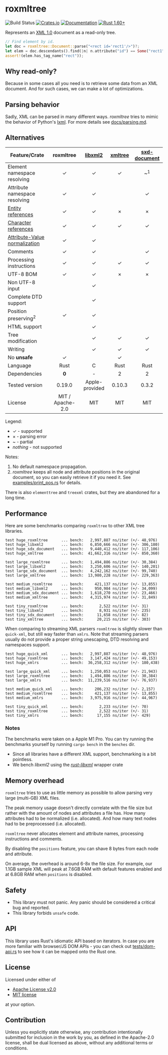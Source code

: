 # roxmltree
![Build Status](https://github.com/RazrFalcon/roxmltree/workflows/Rust/badge.svg)
[![Crates.io](https://img.shields.io/crates/v/roxmltree.svg)](https://crates.io/crates/roxmltree)
[![Documentation](https://docs.rs/roxmltree/badge.svg)](https://docs.rs/roxmltree)
[![Rust 1.60+](https://img.shields.io/badge/rust-1.60+-orange.svg)](https://www.rust-lang.org)

Represents an [XML 1.0](https://www.w3.org/TR/xml/) document as a read-only tree.

```rust
// Find element by id.
let doc = roxmltree::Document::parse("<rect id='rect1'/>")?;
let elem = doc.descendants().find(|n| n.attribute("id") == Some("rect1"))?;
assert!(elem.has_tag_name("rect"));
```

## Why read-only?

Because in some cases all you need is to retrieve some data from an XML document.
And for such cases, we can make a lot of optimizations.

## Parsing behavior

Sadly, XML can be parsed in many different ways. *roxmltree* tries to mimic the
behavior of Python's [lxml](https://lxml.de/).
For more details see [docs/parsing.md](https://github.com/RazrFalcon/roxmltree/blob/master/docs/parsing.md).

## Alternatives

| Feature/Crate                   | roxmltree        | [libxml2]           | [xmltree]        | [sxd-document]   |
| ------------------------------- | :--------------: | :-----------------: | :--------------: | :--------------: |
| Element namespace resolving     | ✓                | ✓                   | ✓                | ~<sup>1</sup>    |
| Attribute namespace resolving   | ✓                | ✓                   |                  | ✓                |
| [Entity references]             | ✓                | ✓                   | ×                | ×                |
| [Character references]          | ✓                | ✓                   | ✓                | ✓                |
| [Attribute-Value normalization] | ✓                | ✓                   |                  |                  |
| Comments                        | ✓                | ✓                   |                  | ✓                |
| Processing instructions         | ✓                | ✓                   | ✓                | ✓                |
| UTF-8 BOM                       | ✓                | ✓                   | ×                | ×                |
| Non UTF-8 input                 |                  | ✓                   |                  |                  |
| Complete DTD support            |                  | ✓                   |                  |                  |
| Position preserving<sup>2</sup> | ✓                | ✓                   |                  |                  |
| HTML support                    |                  | ✓                   |                  |                  |
| Tree modification               |                  | ✓                   | ✓                | ✓                |
| Writing                         |                  | ✓                   | ✓                | ✓                |
| No **unsafe**                   | ✓                |                     | ✓                |                  |
| Language                        | Rust             | C                   | Rust             | Rust             |
| Dependencies                    | **0**            | -                   | 2                | 2                |
| Tested version                  | 0.19.0           | Apple-provided      | 0.10.3           | 0.3.2            |
| License                         | MIT / Apache-2.0 | MIT                 | MIT              | MIT              |

Legend:

- ✓ - supported
- × - parsing error
- ~ - partial
- *nothing* - not supported

Notes:

1. No default namespace propagation.
2. *roxmltree* keeps all node and attribute positions in the original document,
   so you can easily retrieve it if you need it.
   See [examples/print_pos.rs](examples/print_pos.rs) for details.

There is also `elementtree` and `treexml` crates, but they are abandoned for a long time.

[Entity references]: https://www.w3.org/TR/REC-xml/#dt-entref
[Character references]: https://www.w3.org/TR/REC-xml/#NT-CharRef
[Attribute-Value Normalization]: https://www.w3.org/TR/REC-xml/#AVNormalize

[libxml2]: http://xmlsoft.org/
[xmltree]: https://crates.io/crates/xmltree
[sxd-document]: https://crates.io/crates/sxd-document

## Performance

Here are some benchmarks comparing `roxmltree` to other XML tree libraries.

```text
test huge_roxmltree      ... bench:   2,997,887 ns/iter (+/- 48,976)
test huge_libxml2        ... bench:   6,850,666 ns/iter (+/- 306,180)
test huge_sdx_document   ... bench:   9,440,412 ns/iter (+/- 117,106)
test huge_xmltree        ... bench:  41,662,316 ns/iter (+/- 850,360)

test large_roxmltree     ... bench:   1,494,886 ns/iter (+/- 30,384)
test large_libxml2       ... bench:   3,250,606 ns/iter (+/- 140,201)
test large_sdx_document  ... bench:   4,242,162 ns/iter (+/- 99,740)
test large_xmltree       ... bench:  13,980,228 ns/iter (+/- 229,363)

test medium_roxmltree    ... bench:     421,137 ns/iter (+/- 13,855)
test medium_libxml2      ... bench:     950,984 ns/iter (+/- 34,099)
test medium_sdx_document ... bench:   1,618,270 ns/iter (+/- 23,466)
test medium_xmltree      ... bench:   4,315,974 ns/iter (+/- 31,849)

test tiny_roxmltree      ... bench:       2,522 ns/iter (+/- 31)
test tiny_libxml2        ... bench:       8,931 ns/iter (+/- 235)
test tiny_sdx_document   ... bench:      11,658 ns/iter (+/- 82)
test tiny_xmltree        ... bench:      20,215 ns/iter (+/- 303)
```

When comparing to streaming XML parsers `roxmltree` is slightly slower than `quick-xml`,
but still way faster than `xmlrs`.
Note that streaming parsers usually do not provide a proper string unescaping,
DTD resolving and namespaces support.

```text
test huge_quick_xml      ... bench:   2,997,887 ns/iter (+/- 48,976)
test huge_roxmltree      ... bench:   3,147,424 ns/iter (+/- 49,153)
test huge_xmlrs          ... bench:  36,258,312 ns/iter (+/- 180,438)

test large_quick_xml     ... bench:   1,250,053 ns/iter (+/- 21,943)
test large_roxmltree     ... bench:   1,494,886 ns/iter (+/- 30,384)
test large_xmlrs         ... bench:  11,239,516 ns/iter (+/- 76,937)

test medium_quick_xml    ... bench:     206,232 ns/iter (+/- 2,157)
test medium_roxmltree    ... bench:     421,137 ns/iter (+/- 13,855)
test medium_xmlrs        ... bench:   3,975,916 ns/iter (+/- 44,967)

test tiny_quick_xml      ... bench:       2,233 ns/iter (+/- 70)
test tiny_roxmltree      ... bench:       2,522 ns/iter (+/- 31)
test tiny_xmlrs          ... bench:      17,155 ns/iter (+/- 429)
```

### Notes

The benchmarks were taken on a Apple M1 Pro.
You can try running the benchmarks yourself by running `cargo bench` in the `benches` dir.

- Since all libraries have a different XML support, benchmarking is a bit pointless.
- We bench *libxml2* using the *[rust-libxml]* wrapper crate

[xml-rs]: https://crates.io/crates/xml-rs
[quick-xml]: https://crates.io/crates/quick-xml
[rust-libxml]: https://github.com/KWARC/rust-libxml

## Memory overhead

`roxmltree` tries to use as little memory as possible to allow parsing
very large (multi-GB) XML files.

The peak memory usage doesn't directly correlate with the file size
but rather with the amount of nodes and attributes a file has.
How many attributes had to be normalized (i.e. allocated).
And how many text nodes had to be preprocessed (i.e. allocated).

`roxmltree` never allocates element and attribute names, processing instructions
and comments.

By disabling the `positions` feature, you can shave 8 bytes from each node and attribute.

On average, the overhead is around 6-8x the file size.
For example, our 1.1GB sample XML will peak at 7.6GB RAM with default features enabled
and at 6.8GB RAM when `positions` is disabled.

## Safety

- This library must not panic. Any panic should be considered a critical bug and reported.
- This library forbids `unsafe` code.

## API

This library uses Rust's idiomatic API based on iterators.
In case you are more familiar with browser/JS DOM APIs - you can check out
[tests/dom-api.rs](tests/dom-api.rs) to see how it can be mapped onto the Rust one.

## License

Licensed under either of

- [Apache License v2.0](LICENSE-APACHE)
- [MIT license](LICENSE-MIT)

at your option.

## Contribution

Unless you explicitly state otherwise, any contribution intentionally submitted
for inclusion in the work by you, as defined in the Apache-2.0 license, shall be
dual licensed as above, without any additional terms or conditions.

